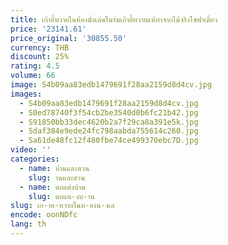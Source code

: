 ```yaml
---
title: เก้าอี้หวายในห้องนั่งเล่นในร่มเก้าอี้หวายแท้ทำจากไม้จริงโซฟาเดี่ยว
price: '23141.61'
price_original: '30855.50'
currency: THB
discount: 25%
rating: 4.5
volume: 66
image: S4b09aa83edb1479691f28aa2159d8d4cv.jpg
images:
  - S4b09aa83edb1479691f28aa2159d8d4cv.jpg
  - S0ed78740f3f54cb2be3540d0b6fc21b42.jpg
  - S91850bb33dec4620b2a7f29ca8a391e5k.jpg
  - Sdaf384e9ede24fc798aabda755614c260.jpg
  - Sa61de48fc12f480fbe74ce499370ebc7D.jpg
video: ''
categories:
  - name: บ้านและสวน
    slug: านและสวน
  - name: ตกแต่งบ้าน
    slug: ตกแต-งบ-าน
slug: เก-าอ-หวายในห-องน-งเล
encode: oonNDfc
lang: th
---
```

  